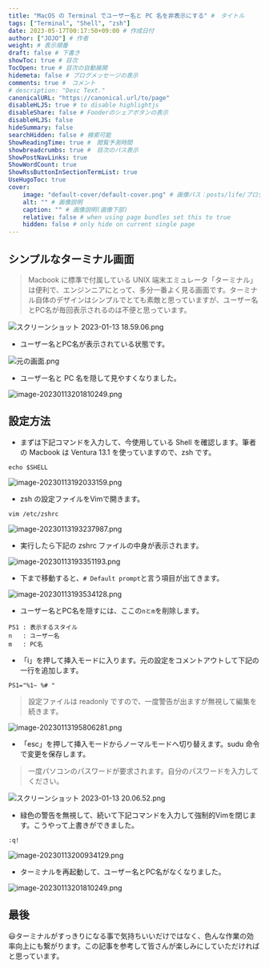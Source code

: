 ```yaml
---
title: "MacOS の Terminal でユーザー名と PC 名を非表示にする" #　タイトル
tags: ["Terminal", "Shell", "zsh"]
date: 2023-05-17T00:17:50+09:00 # 作成日付
author: ["JOJO"] # 作者
weight: # 表示順番
draft: false # 下書き
showToc: true # 目次
TocOpen: true # 目次の自動展開
hidemeta: false # ブログメッセージの表示
comments: true #　コメント
# description: "Desc Text."
canonicalURL: "https://canonical.url/to/page"
disableHLJS: true # to disable highlightjs
disableShare: false # Fooderのシェアボタンの表示
disableHLJS: false
hideSummary: false
searchHidden: false # 検索可能
ShowReadingTime: true #　閲覧予測時間
showbreadcrumbs: true #　目次のパス表示
ShowPostNavLinks: true
ShowWordCount: true
ShowRssButtonInSectionTermList: true
UseHugoToc: true
cover:
    image: "default-cover/default-cover.png" # 画像パス：posts/life/ブログファイル同名.png
    alt: "" # 画像説明
    caption: "" # 画像説明(画像下部)
    relative: false # when using page bundles set this to true
    hidden: false # only hide on current single page
---
```

## シンプルなターミナル画面

> Macbook に標準で付属している UNIX 端末エミュレータ「ターミナル」は便利で、エンジンニアにとって、多分一番よく見る画面です。ターミナル自体のデザインはシンプルでとても素敵と思っていますが、ユーザー名とPC名が毎回表示されるのは不便と思っています。

![スクリーンショット 2023-01-13 18.59.06.png](https://qiita-image-store.s3.ap-northeast-1.amazonaws.com/0/3076318/b1f17c3e-2474-b3db-8a9f-83be1bedcd67.png)

- ユーザー名とPC名が表示されている状態です。

![元の画面.png](https://qiita-image-store.s3.ap-northeast-1.amazonaws.com/0/3076318/95faa8bc-8361-625b-108c-39d764a25d28.png)

- ユーザー名と PC 名を隠して見やすくなりました。

![image-20230113201810249.png](https://qiita-image-store.s3.ap-northeast-1.amazonaws.com/0/3076318/f8f75f67-427a-8dec-97bf-9b185246a88e.png)


## 設定方法

- まずは下記コマンドを入力して、今使用している Shell を確認します。筆者の Macbook は Ventura 13.1 を使っていますので、zsh です。

```shell
echo $SHELL
```

![image-20230113192033159.png](https://qiita-image-store.s3.ap-northeast-1.amazonaws.com/0/3076318/c114bea1-2ddc-04d9-8ed4-37861cb318da.png)

- zsh の設定ファイルをVimで開きます。

```shell
vim /etc/zshrc
```

![image-20230113193237987.png](https://qiita-image-store.s3.ap-northeast-1.amazonaws.com/0/3076318/7de4e174-c0fe-eb3d-eea3-e2a01ed0adf2.png)

- 実行したら下記の zshrc ファイルの中身が表示されます。

![image-20230113193351193.png](https://qiita-image-store.s3.ap-northeast-1.amazonaws.com/0/3076318/ab82a4ba-3ded-92a3-b9a3-0162f27bf986.png)

- 下まで移動すると、`# Default prompt`と言う項目が出てきます。

![image-20230113193534128.png](https://qiita-image-store.s3.ap-northeast-1.amazonaws.com/0/3076318/7803c07b-4b67-6ddf-0ff5-bfa3d140c266.png)

- ユーザー名とPC名を隠すには、ここの`nとm`を削除します。

```shell
PS1 : 表示するスタイル
n   : ユーザー名
m   : PC名
```

- 「i」を押して挿入モードに入ります。元の設定をコメントアウトして下記の一行を追加します。

```
PS1="%1~ %# "
```

> 設定ファイルは readonly ですので、一度警告が出ますが無視して編集を続きます。

![image-20230113195806281.png](https://qiita-image-store.s3.ap-northeast-1.amazonaws.com/0/3076318/fd9ce999-c682-d1d7-bd1d-9b81faa2d5fa.png)

- 「esc」を押して挿入モードからノーマルモードへ切り替えます。sudu 命令で変更を保存します。

> 一度パソコンのパスワードが要求されます。自分のパスワードを入力してください。

![スクリーンショット 2023-01-13 20.06.52.png](https://qiita-image-store.s3.ap-northeast-1.amazonaws.com/0/3076318/661a4f68-5ca5-d065-5f81-087851a475df.png)

- 緑色の警告を無視して、続いて下記コマンドを入力して強制的Vimを閉じます。こうやって上書きができました。

```shell
:q!
```

![image-20230113200934129.png](https://qiita-image-store.s3.ap-northeast-1.amazonaws.com/0/3076318/8007ba3b-44f0-b5ba-cd38-90f65d3882f3.png)


- ターミナルを再起動して、ユーザー名とPC名がなくなりました。

![image-20230113201810249.png](https://qiita-image-store.s3.ap-northeast-1.amazonaws.com/0/3076318/fc4d42b2-bc1f-ac2d-ec11-0f8ed54961f2.png)

## 最後

:smiley:ターミナルがすっきりになる事で気持ちいいだけではなく、色んな作業の効率向上にも繋がります。この記事を参考して皆さんが楽しみにしていただければと思っています。
